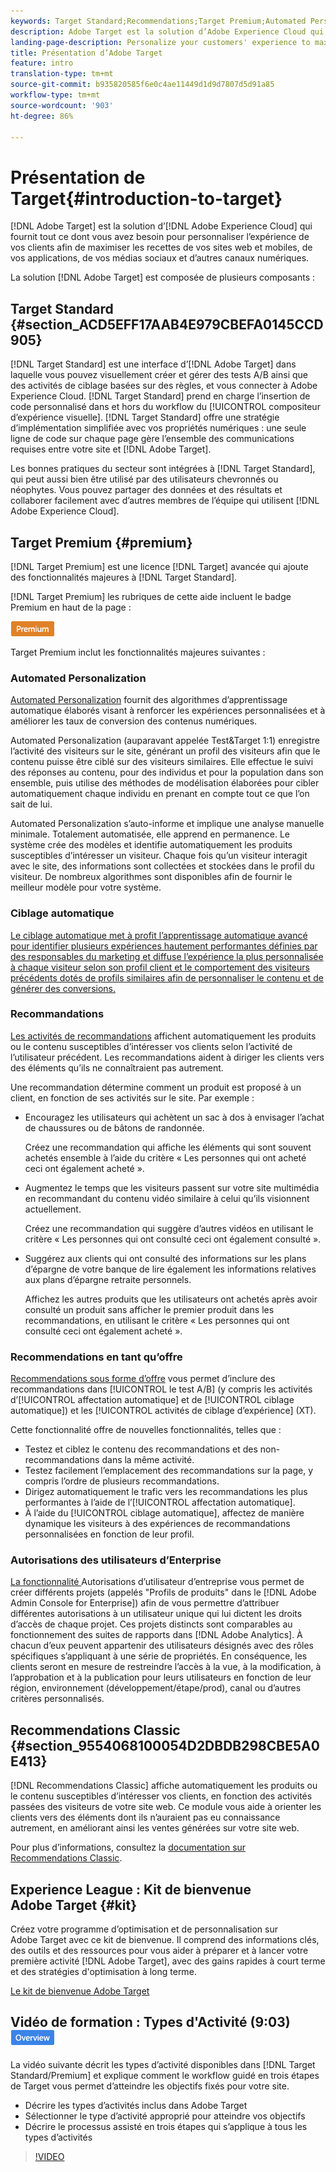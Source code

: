 ```yaml
---
keywords: Target Standard;Recommendations;Target Premium;Automated Personalization;auto-target;auto target;permissions;what is adobe target;
description: Adobe Target est la solution d’Adobe Experience Cloud qui fournit tout ce dont vous avez besoin pour personnaliser l’expérience de vos clients afin de maximiser les recettes de vos sites web et mobiles, de vos applications, de vos médias sociaux et d’autres canaux numériques.
landing-page-description: Personalize your customers' experience to maximize revenue on your web and mobile sites, apps, social media, and other digital channels.
title: Présentation d’Adobe Target
feature: intro
translation-type: tm+mt
source-git-commit: b935820585f6e0c4ae11449d1d9d7807d5d91a85
workflow-type: tm+mt
source-wordcount: '903'
ht-degree: 86%

---
```



# Présentation de Target{#introduction-to-target}

[!DNL Adobe Target] est la solution d’[!DNL Adobe Experience Cloud] qui fournit tout ce dont vous avez besoin pour personnaliser l’expérience de vos clients afin de maximiser les recettes de vos sites web et mobiles, de vos applications, de vos médias sociaux et d’autres canaux numériques.

La solution [!DNL Adobe Target] est composée de plusieurs composants :

## Target Standard {#section_ACD5EFF17AAB4E979CBEFA0145CCD905}

[!DNL Target Standard] est une interface d’[!DNL Adobe Target] dans laquelle vous pouvez visuellement créer et gérer des tests A/B ainsi que des activités de ciblage basées sur des règles, et vous connecter à Adobe Experience Cloud. [!DNL Target Standard] prend en charge l’insertion de code personnalisé dans et hors du workflow du [!UICONTROL compositeur d’expérience visuelle]. [!DNL Target Standard] offre une stratégie d’implémentation simplifiée avec vos propriétés numériques : une seule ligne de code sur chaque page gère l’ensemble des communications requises entre votre site et [!DNL Adobe Target].

Les bonnes pratiques du secteur sont intégrées à [!DNL Target Standard], qui peut aussi bien être utilisé par des utilisateurs chevronnés ou néophytes. Vous pouvez partager des données et des résultats et collaborer facilement avec d’autres membres de l’équipe qui utilisent [!DNL Adobe Experience Cloud].

## Target Premium {#premium}

[!DNL Target Premium] est une licence [!DNL Target] avancée qui ajoute des fonctionnalités majeures à [!DNL Target Standard].

[!DNL Target Premium] les rubriques de cette aide incluent le badge Premium en haut de la page :

![Badge Premium](/help/assets/premium.png)

Target Premium inclut les fonctionnalités majeures suivantes :

### Automated Personalization

[Automated Personalization](/help/c-activities/t-automated-personalization/automated-personalization.md#task_8AAF837796D74CF893CA2F88BA1491C9) fournit des algorithmes d’apprentissage automatique élaborés visant à renforcer les expériences personnalisées et à améliorer les taux de conversion des contenus numériques.

Automated Personalization (auparavant appelée Test&amp;Target 1:1) enregistre l’activité des visiteurs sur le site, générant un profil des visiteurs afin que le contenu puisse être ciblé sur des visiteurs similaires. Elle effectue le suivi des réponses au contenu, pour des individus et pour la population dans son ensemble, puis utilise des méthodes de modélisation élaborées pour cibler automatiquement chaque individu en prenant en compte tout ce que l’on sait de lui.

Automated Personalization s’auto-informe et implique une analyse manuelle minimale. Totalement automatisée, elle apprend en permanence. Le système crée des modèles et identifie automatiquement les produits susceptibles d’intéresser un visiteur. Chaque fois qu’un visiteur interagit avec le site, des informations sont collectées et stockées dans le profil du visiteur. De nombreux algorithmes sont disponibles afin de fournir le meilleur modèle pour votre système.

### Ciblage automatique

[Le ciblage automatique met à profit l’apprentissage automatique avancé pour identifier plusieurs expériences hautement performantes définies par des responsables du marketing et diffuse l’expérience la plus personnalisée à chaque visiteur selon son profil client et le comportement des visiteurs précédents dotés de profils similaires afin de personnaliser le contenu et de générer des conversions.](/help/c-activities/auto-target/auto-target-to-optimize.md)

### Recommandations

[Les activités de recommandations](/help/c-recommendations/recommendations.md#concept_7556C8A4543942F2A77B13A29339C0C0) affichent automatiquement les produits ou le contenu susceptibles d’intéresser vos clients selon l’activité de l’utilisateur précédent. Les recommandations aident à diriger les clients vers des éléments qu’ils ne connaîtraient pas autrement.

Une recommandation détermine comment un produit est proposé à un client, en fonction de ses activités sur le site. Par exemple :

* Encouragez les utilisateurs qui achètent un sac à dos à envisager l’achat de chaussures ou de bâtons de randonnée.

   Créez une recommandation qui affiche les éléments qui sont souvent achetés ensemble à l’aide du critère « Les personnes qui ont acheté ceci ont également acheté ».

* Augmentez le temps que les visiteurs passent sur votre site multimédia en recommandant du contenu vidéo similaire à celui qu’ils visionnent actuellement.

   Créez une recommandation qui suggère d’autres vidéos en utilisant le critère « Les personnes qui ont consulté ceci ont également consulté ».

* Suggérez aux clients qui ont consulté des informations sur les plans d’épargne de votre banque de lire également les informations relatives aux plans d’épargne retraite personnels.

   Affichez les autres produits que les utilisateurs ont achetés après avoir consulté un produit sans afficher le premier produit dans les recommandations, en utilisant le critère « Les personnes qui ont consulté ceci ont également acheté ».

### Recommendations en tant qu’offre

[Recommendations sous forme d’offre](/help/c-recommendations/recommendations-as-an-offer.md) vous permet d’inclure des recommandations dans [!UICONTROL le test A/B] (y compris les activités d’[!UICONTROL affectation automatique] et de [!UICONTROL ciblage automatique]) et les [!UICONTROL activités de ciblage d’expérience] (XT).

Cette fonctionnalité offre de nouvelles fonctionnalités, telles que :

* Testez et ciblez le contenu des recommandations et des non-recommandations dans la même activité.
* Testez facilement l’emplacement des recommandations sur la page, y compris l’ordre de plusieurs recommandations.
* Dirigez automatiquement le trafic vers les recommandations les plus performantes à l’aide de l’[!UICONTROL affectation automatique].
* À l’aide du [!UICONTROL ciblage automatique], affectez de manière dynamique les visiteurs à des expériences de recommandations personnalisées en fonction de leur profil.

### Autorisations des utilisateurs d’Enterprise

[La fonctionnalité ](/help/administrating-target/c-user-management/property-channel/property-channel.md#concept_E396B16FA2024ADBA27BC056138F9838) Autorisations d’utilisateur d’entreprise vous permet de créer différents projets (appelés &quot;Profils de produits&quot; dans le  [!DNL Adobe Admin Console for Enterprise]) afin de vous permettre d’attribuer différentes autorisations à un utilisateur unique qui lui dictent les droits d’accès de chaque projet. Ces projets distincts sont comparables au fonctionnement des suites de rapports dans [!DNL Adobe Analytics]. À chacun d’eux peuvent appartenir des utilisateurs désignés avec des rôles spécifiques s’appliquant à une série de propriétés. En conséquence, les clients seront en mesure de restreindre l’accès à la vue, à la modification, à l’approbation et à la publication pour leurs utilisateurs en fonction de leur région, environnement (développement/étape/prod), canal ou d’autres critères personnalisés.

## Recommendations Classic {#section_9554068100054D2DBDB298CBE5A0E413}

[!DNL Recommendations Classic] affiche automatiquement les produits ou le contenu susceptibles d’intéresser vos clients, en fonction des activités passées des visiteurs de votre site web. Ce module vous aide à orienter les clients vers des éléments dont ils n’auraient pas eu connaissance autrement, en améliorant ainsi les ventes générées sur votre site web.

Pour plus d’informations, consultez la [documentation sur Recommendations Classic](/help/assets/adobe-recommendations-classic.pdf).

## Experience League : Kit de bienvenue Adobe Target {#kit}

Créez votre programme d’optimisation et de personnalisation sur Adobe Target avec ce kit de bienvenue. Il comprend des informations clés, des outils et des ressources pour vous aider à préparer et à lancer votre première activité [!DNL Adobe Target], avec des gains rapides à court terme et des stratégies d&#39;optimisation à long terme.

[Le kit de bienvenue Adobe Target](https://expleague.azureedge.net/pdf/Adobe-Target-Welcome-Kit.pdf)

## Vidéo de formation : Types d&#39;Activité (9:03) ![badge Aperçu](/help/assets/overview.png)

La vidéo suivante décrit les types d’activité disponibles dans [!DNL Target Standard/Premium] et explique comment le workflow guidé en trois étapes de Target vous permet d’atteindre les objectifs fixés pour votre site.

* Décrire les types d’activités inclus dans Adobe Target
* Sélectionner le type d’activité approprié pour atteindre vos objectifs
* Décrire le processus assisté en trois étapes qui s’applique à tous les types d’activités

>[!VIDEO](https://video.tv.adobe.com/v/17386)
